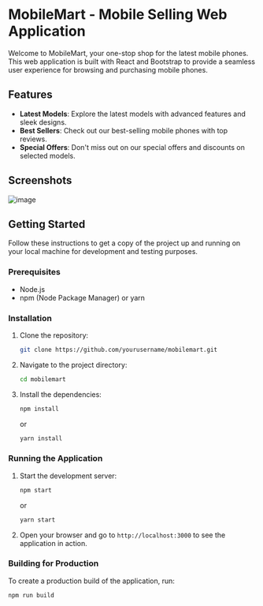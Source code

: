 # MobileMart - Mobile Selling Web Application

Welcome to MobileMart, your one-stop shop for the latest mobile phones. This web application is built with React and Bootstrap to provide a seamless user experience for browsing and purchasing mobile phones.

## Features

- **Latest Models**: Explore the latest models with advanced features and sleek designs.
- **Best Sellers**: Check out our best-selling mobile phones with top reviews.
- **Special Offers**: Don't miss out on our special offers and discounts on selected models.

## Screenshots

![image](https://github.com/Sandalu01/Mobile-selling/assets/108582011/9fd7e53f-4730-4450-9e43-6f8e559c3455)

## Getting Started

Follow these instructions to get a copy of the project up and running on your local machine for development and testing purposes.

### Prerequisites

- Node.js
- npm (Node Package Manager) or yarn

### Installation

1. Clone the repository:

    ```bash
    git clone https://github.com/yourusername/mobilemart.git
    ```

2. Navigate to the project directory:

    ```bash
    cd mobilemart
    ```

3. Install the dependencies:

    ```bash
    npm install
    ```

    or

    ```bash
    yarn install
    ```


### Running the Application

1. Start the development server:

    ```bash
    npm start
    ```

    or

    ```bash
    yarn start
    ```

2. Open your browser and go to `http://localhost:3000` to see the application in action.

### Building for Production

To create a production build of the application, run:

```bash
npm run build
